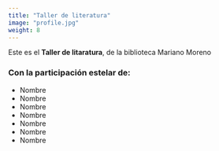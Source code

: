 ```yaml
---
title: "Taller de literatura"
image: "profile.jpg"
weight: 8
---
```


Este es el **Taller de litaratura**, de la biblioteca Mariano Moreno

### Con la participación estelar de:

* Nombre
* Nombre
* Nombre
* Nombre
* Nombre
* Nombre
* Nombre
